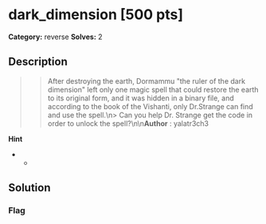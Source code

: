 # dark_dimension [500 pts]

**Category:** reverse
**Solves:** 2

## Description
>> After destroying the earth, Dormammu "the ruler of the dark dimension" left only one magic spell that could restore the earth to its original form, and it was hidden in a binary file, and according to the book of the Vishanti, only Dr.Strange can find and use the spell.\n> Can you help Dr. Strange get the code in order to unlock the spell?\n\n**Author** : yalatr3ch3

**Hint**
* -

## Solution

### Flag

